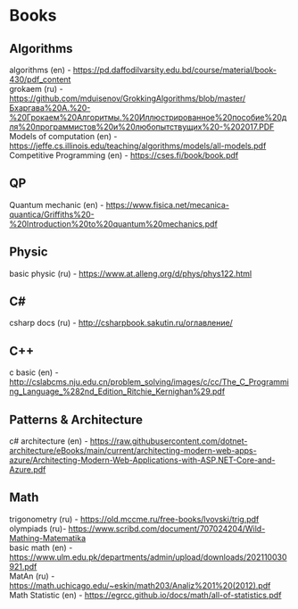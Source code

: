 # Books

## Algorithms
algorithms (en) - https://pd.daffodilvarsity.edu.bd/course/material/book-430/pdf_content <br>
grokaem (ru) - https://github.com/mduisenov/GrokkingAlgorithms/blob/master/Бхаргава%20А.%20-%20Грокаем%20Алгоритмы.%20Иллюстрированное%20пособие%20для%20программистов%20и%20любопытствущих%20-%202017.PDF <br>
Models of computation (en) - https://jeffe.cs.illinois.edu/teaching/algorithms/models/all-models.pdf <br>
Competitive Programming (en) - https://cses.fi/book/book.pdf <br>

## QP
Quantum mechanic (en) - https://www.fisica.net/mecanica-quantica/Griffiths%20-%20Introduction%20to%20quantum%20mechanics.pdf <br>

## Physic
basic physic (ru) - https://www.at.alleng.org/d/phys/phys122.html <br>

## C#
csharp docs (ru) - http://csharpbook.sakutin.ru/оглавление/ <br>

## C++
c basic (en) - http://cslabcms.nju.edu.cn/problem_solving/images/c/cc/The_C_Programming_Language_%282nd_Edition_Ritchie_Kernighan%29.pdf <br>

## Patterns & Architecture 
c# architecture (en) - https://raw.githubusercontent.com/dotnet-architecture/eBooks/main/current/architecting-modern-web-apps-azure/Architecting-Modern-Web-Applications-with-ASP.NET-Core-and-Azure.pdf

## Math
trigonometry (ru) - https://old.mccme.ru/free-books/lvovski/trig.pdf <br>
olympiads (ru)- https://www.scribd.com/document/707024204/Wild-Mathing-Matematika <br>
basic math (en) - https://www.ulm.edu.pk/departments/admin/upload/downloads/202110030921.pdf <br>
MatAn (ru) - https://math.uchicago.edu/~eskin/math203/Analiz%201%20(2012).pdf <br>
Math Statistic (en) - https://egrcc.github.io/docs/math/all-of-statistics.pdf <br>


